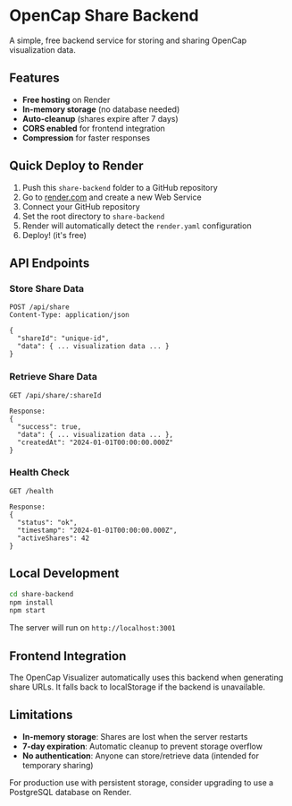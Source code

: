 # OpenCap Share Backend

A simple, free backend service for storing and sharing OpenCap visualization data.

## Features

- **Free hosting** on Render
- **In-memory storage** (no database needed)
- **Auto-cleanup** (shares expire after 7 days)
- **CORS enabled** for frontend integration
- **Compression** for faster responses

## Quick Deploy to Render

1. Push this `share-backend` folder to a GitHub repository
2. Go to [render.com](https://render.com) and create a new Web Service
3. Connect your GitHub repository
4. Set the root directory to `share-backend`
5. Render will automatically detect the `render.yaml` configuration
6. Deploy! (it's free)

## API Endpoints

### Store Share Data
```
POST /api/share
Content-Type: application/json

{
  "shareId": "unique-id",
  "data": { ... visualization data ... }
}
```

### Retrieve Share Data
```
GET /api/share/:shareId

Response:
{
  "success": true,
  "data": { ... visualization data ... },
  "createdAt": "2024-01-01T00:00:00.000Z"
}
```

### Health Check
```
GET /health

Response:
{
  "status": "ok",
  "timestamp": "2024-01-01T00:00:00.000Z",
  "activeShares": 42
}
```

## Local Development

```bash
cd share-backend
npm install
npm start
```

The server will run on `http://localhost:3001`

## Frontend Integration

The OpenCap Visualizer automatically uses this backend when generating share URLs. It falls back to localStorage if the backend is unavailable.

## Limitations

- **In-memory storage**: Shares are lost when the server restarts
- **7-day expiration**: Automatic cleanup to prevent storage overflow
- **No authentication**: Anyone can store/retrieve data (intended for temporary sharing)

For production use with persistent storage, consider upgrading to use a PostgreSQL database on Render. 